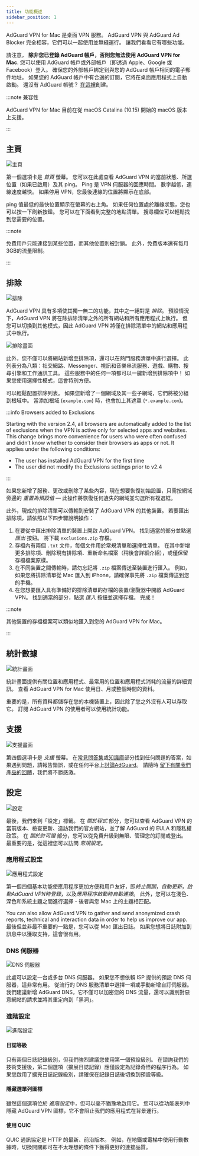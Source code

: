```yaml
---
title: 功能概述
sidebar_position: 1
---
```


AdGuard VPN for Mac 是桌面 VPN 服務。 AdGuard VPN 與 AdGuard Ad Blocker 完全相容，它們可以一起使用並無縫運行。 讓我們看看它有哪些功能。

請注意， **除非您已登錄 AdGuard 帳戶，否則您無法使用 AdGuard VPN for Mac**. 您可以使用 AdGuard 帳戶或外部帳戶（即透過 Apple、Google 或 Facebook）登入。 確保您的外部帳戶綁定到與您的 AdGuard 帳戶相同的電子郵件地址。 如果您的 AdGuard 帳戶中有合適的訂閱，它將在桌面應用程式上自動啟動。 還沒有 AdGuard 帳號？ [在這裡](https://auth.adguard.com/registration.html)創建。

:::note 兼容性

AdGuard VPN for Mac 目前在從 macOS Catalina (10.15) 開始的 macOS 版本上支援。

:::

## 主頁

![主頁](https://cdn.adguardvpn.com/content/kb/vpn/mac/vpn_main_new_en.jpeg)

第一個選項卡是 *首頁* 螢幕。 您可以在此處查看 AdGuard VPN 的當前狀態、所選位置（如果已啟用）及其 ping。 Ping 是 VPN 伺服器的回應時間。 數字越低，連線速度越快。 如果停用 VPN，您最後連線的位置將顯示在底部。

ping 值最低的最快位置顯示在螢幕的右上角。 如果任何位置處於離線狀態，您也可以按一下刷新按鈕。 您可以在下面看到完整的地點清單。 搜尋欄位可以輕鬆找到您需要的位置。

:::note

免費用戶只能連接到某些位置，而其他位置則被封鎖。 此外，免費版本還有每月3GB的流量限制。

:::

## 排除

![排除](https://cdn.adguardvpn.com/content/kb/vpn/mac/exclusions_new_en.png)

AdGuard VPN 具有多項使其獨一無二的功能，其中之一絕對是 *排除*。 預設情況下，AdGuard VPN 將在除排除清單之外的所有網站和所有應用程式上執行。 但您可以切換到其他模式，因此 AdGuard VPN 將僅在排除清單中的網站和應用程式中執行。

![排除畫面](https://cdn.adguardvpn.com/content/kb/vpn/mac/services_new_en.png)

此外，您不僅可以將網站新增至排除項，還可以在熱門服務清單中進行選擇。 此列表分為八類：社交網路、Messenger、視訊和音樂串流服務、遊戲、購物、搜尋引擎和工作通訊工具。 這些服務中的任何一項都可以一鍵新增到排除項中！ 如果您使用選擇性模式，這會特別方便。

可以輕鬆配置排除列表。 如果您新增了一個網域及其一些子網域，它們將被分組到根域中。 當添加根域 (`example.com`) 時，也會加上其遮罩 (`*.example.com`)。

:::info Browsers added to Exclusions

Starting with the version 2.4, all browsers are automatically added to the list of exclusions when the VPN is active only for selected apps and websites. This change brings more convenience for users who were often confused and didn’t know whether to consider their browsers as apps or not. It applies under the following conditions:

- The user has installed AdGuard VPN for the first time
- The user did not modify the Exclusions settings prior to v2.4

:::

如果您新增了服務、更改或刪除了某些內容，現在想要恢復初始設置，只需按網域旁邊的 *重置為預設值* — 此操作將恢復任何遺失的網域並勾選所有複選框。

此外，現成的排除清單可以傳輸到安裝了 AdGuard VPN 的其他裝置。 若要匯出排除項，請依照以下四步驟說明操作：

1. 在要從中匯出排除清單的裝置上開啟 AdGuard VPN。 找到適當的部分並點選 *匯出* 按鈕。 將下載 `exclusions.zip` 存檔。
2. 存檔內有兩個 `.txt` 文件，每個文件用於常規清單和選擇性清單。 在其中新增更多排除項、刪除現有排除項、重新命名檔案（稍後會詳細介紹），或僅保留存檔檔案原樣。
3. 在不同裝置之間傳輸時，請勿忘記將 `.zip` 檔案傳送至裝置進行匯入。 例如，如果您將排除清單從 Mac 匯入到 iPhone，請確保事先將 `.zip` 檔案傳送到您的手機。
4. 在您想要匯入具有準備好的排除清單的存檔的裝置/瀏覽器中開啟 AdGuard VPN。 找到適當的部分，點選 *匯入* 按鈕並選擇存檔。 完成！

:::note

其他裝置的存檔檔案可以類似地匯入到您的 AdGuard VPN for Mac。

:::

## 統計數據

![統計畫面](https://cdn.adguardvpn.com/content/kb/vpn/mac/statistics_en.png)

統計畫面提供有關位置和應用程式、最常用的位置和應用程式消耗的流量的詳細資訊。 查看 AdGuard VPN for Mac 使用日、月或整個時間的資料。

重要的是，所有資料都儲存在您的本機裝置上，因此除了您之外沒有人可以存取它。 訂閱 AdGuard VPN 的使用者可以使用統計功能。

## 支援

![支援畫面](https://cdn.adguardvpn.com/content/kb/vpn/mac/support_new_en.png)

第四個選項卡是 *支援* 螢幕。 在[常見問答集](https://adguard-vpn.com/welcome.html#faq)或[知識庫](/)部分找到任何問題的答案，如果遇到問題，請報告錯誤，或在任何平台上[討論AdGuard](https://adguard.com/discuss.html)。 請隨時 [留下有關我們產品的回饋](https://surveys.adguard.com/vpn_mac/form.html)，我們將不勝感激。

## 設定

![設定](https://cdn.adguardvpn.com/content/kb/vpn/mac/settings_new_en.png)

最後，我們來到「設定」標籤。 在 *關於程式* 部分，您可以查看 AdGuard VPN 的當前版本、檢查更新、造訪我們的官方網站，並了解 AdGuard 的 EULA 和隱私權政策。 在 *關於許可證* 部分，您可以從免費升級到無限、管理您的訂閱或登出。 最重要的是，從這裡您可以訪問 *常規設定*。

### 應用程式設定

![應用程式設定](https://cdn.adguardvpn.com/content/kb/vpn/mac/general-settings_new_en.png)

第一個四個基本功能使應用程序更加方便和用戶友好，即*終止開關*，*自動更新*，*啟動AdGuard VPN時登錄*，以及*應用程序啟動時自動連接*。 此外，您可以在淺色、深色和系統主題之間進行選擇 - 後者與您 Mac 上的主題相匹配。

You can also allow AdGuard VPN to gather and send anonymized crash reports, technical and interaction data in order to help us improve our app. 最後但並非最不重要的一點是，您可以從 Mac 匯出日誌。 如果您想將日誌附加到訊息中以獲取支持，這會很有用。

### DNS 伺服器

![DNS 伺服器](https://cdn.adguardvpn.com/content/kb/vpn/mac/dns_new_en.png)

此處可以設定一台或多台 DNS 伺服器。 如果您不想依賴 ISP 提供的預設 DNS 伺服器，這非常有用。 從流行的 DNS 服務清單中選擇一項或手動新增自訂伺服器。 我們建議新增 AdGuard DNS，它不僅可以加密您的 DNS 流量，還可以識別對惡意網站的請求並將其重定向到「黑洞」。

### 進階設定

![進階設定](https://cdn.adguardvpn.com/content/kb/vpn/mac/advanced-settings_new_en.png)

#### 日誌等級

只有兩個日誌記錄級別，但我們強烈建議您使用第一個預設級別。 在諮詢我們的技術支援後，第二個選項（擴展日誌記錄）應僅設定為記錄奇怪的程序行為。 如果您啟用了擴充日誌記錄級別，請確保在記錄日誌後切換到預設等級。

#### 隱藏選單列圖標

雖然這個選項位於 *進階設定*中，但可以毫不猶豫地啟用它。 您可以從功能表列中隱藏 AdGuard VPN 圖標，它不會阻止我們的應用程式在背景運行。

#### 使用 QUIC

QUIC 通訊協定是 HTTP 的最新、前沿版本。 例如，在地鐵或電梯中使用行動數據時，切換開關即可在不太理想的條件下獲得更好的連接品質。
